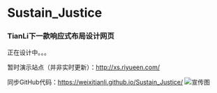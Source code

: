 # Sustain_Justice
### TianLi下一款响应式布局设计网页

正在设计中。。。

暂时演示站点（并非实时更新）：http://xs.riyueen.com/

同步GitHub代码：https://weixitianli.github.io/Sustain_Justice/
![宣传图](https://s4.ax1x.com/2021/12/07/ogMVfI.png)

